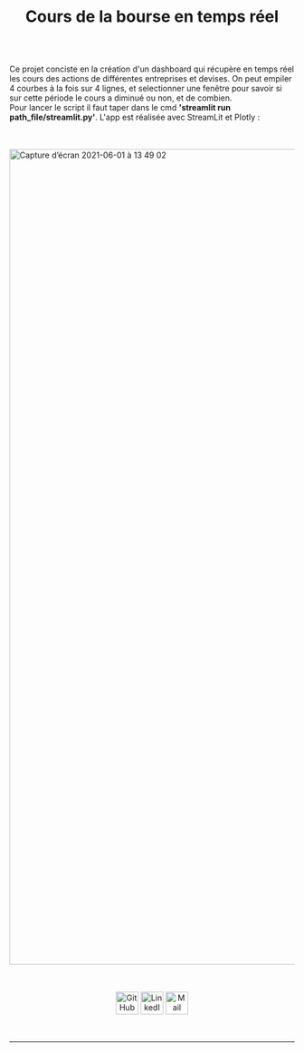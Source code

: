<h1 align="center">Cours de la bourse en temps réel</h1>

<br/>
<br/>
     
   Ce projet conciste en la création d'un dashboard qui récupère en temps réel les cours des actions de différentes entreprises et devises. On peut empiler 4 courbes à la fois sur 4 lignes, et selectionner une fenêtre pour savoir si sur cette période le cours a diminué ou non, et de combien. <br/>
Pour lancer le script il faut taper dans le cmd **'streamlit run path_file/streamlit.py'**.
L'app est réalisée avec StreamLit et Plotly :

<br/>

<br/>

<img width="1440" alt="Capture d’écran 2021-06-01 à 13 49 02" src="https://user-images.githubusercontent.com/63207451/120318431-238f7880-c2e0-11eb-86b1-ceaf8b5f490b.png">

<br/>

<br/>

<br/>

<p align="center">
  <a href="https://github.com/antonin-lfv" class="fancybox" ><img src="https://user-images.githubusercontent.com/63207451/97302854-e484da80-1859-11eb-9374-5b319ca51197.png" title="GitHub" width="40" height="40"></a>
  <a href="https://www.linkedin.com/in/antonin-lefevre-565b8b141" class="fancybox" ><img src="https://user-images.githubusercontent.com/63207451/97303444-b2c04380-185a-11eb-8cfc-864c33a64e4b.png" title="LinkedIn" width="40" height="40"></a>
  <a href="mailto:antoninlefevre45@icloud.com" class="fancybox" ><img src="https://user-images.githubusercontent.com/63207451/97303543-cec3e500-185a-11eb-8adc-c1364e2054a9.png" title="Mail" width="40" height="40"></a>
</p>

<br/>

-----------------------------
